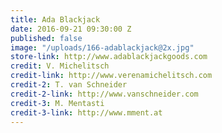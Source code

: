 ```yaml
---
title: Ada Blackjack
date: 2016-09-21 09:30:00 Z
published: false
image: "/uploads/166-adablackjack@2x.jpg"
store-link: http://www.adablackjackgoods.com
credit: V. Michelitsch
credit-link: http://www.verenamichelitsch.com
credit-2: T. van Schneider
credit-2-link: http://www.vanschneider.com
credit-3: M. Mentasti
credit-3-link: http://www.mment.at
---
```


